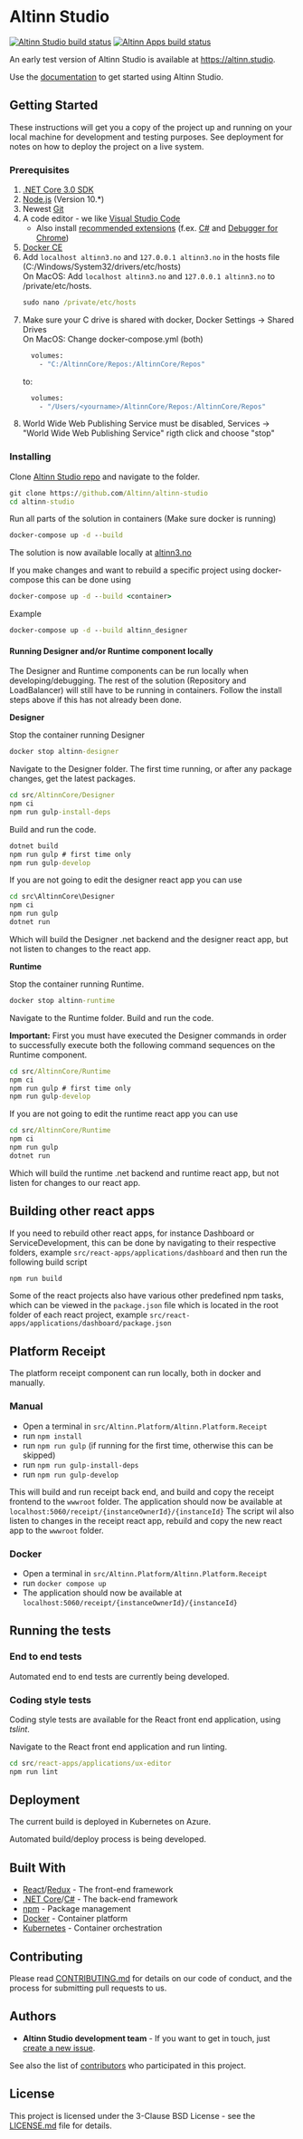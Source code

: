 # Altinn Studio

[![Altinn Studio build status](https://dev.azure.com/brreg/altinn-studio/_apis/build/status/altinn-studio-build-designer-image-v2-master?label=Altinn%20Studio)](https://dev.azure.com/brreg/altinn-studio/_build/latest?definitionId=18)
[![Altinn Apps build status](https://dev.azure.com/brreg/altinn-studio/_apis/build/status/altinn-studio-build-runtime-image?label=Altinn%20Apps)](https://dev.azure.com/brreg/altinn-studio/_build/latest?definitionId=6)

An early test version of Altinn Studio is available at https://altinn.studio.

Use the [documentation](https://docs.altinn.studio/) to get started using Altinn Studio.

## Getting Started

These instructions will get you a copy of the project up and running on your local machine for development and testing purposes. See deployment for notes on how to deploy the project on a live system.

### Prerequisites

1. [.NET Core 3.0 SDK](https://dotnet.microsoft.com/download/dotnet-core/3.0)
2. [Node.js](https://nodejs.org) (Version 10.*)
3. Newest [Git](https://git-scm.com/downloads)
4. A code editor - we like [Visual Studio Code](https://code.visualstudio.com/Download)
    - Also install [recommended extensions](https://code.visualstudio.com/docs/editor/extension-gallery#_workspace-recommended-extensions) (f.ex. [C#](https://marketplace.visualstudio.com/items?itemName=ms-vscode.csharp) and [Debugger for Chrome](https://marketplace.visualstudio.com/items?itemName=msjsdiag.debugger-for-chrome))
5. [Docker CE](https://www.docker.com/get-docker)
6. Add `localhost altinn3.no` and `127.0.0.1 altinn3.no` in the hosts file (C:/Windows/System32/drivers/etc/hosts) <br />
   On MacOS: Add `localhost altinn3.no` and `127.0.0.1 altinn3.no` to /private/etc/hosts.
    ```cmd
    sudo nano /private/etc/hosts
    ```
7. Make sure your C drive is shared with docker, Docker Settings -> Shared Drives <br />
   On MacOS: Change docker-compose.yml (both)
    ```cmd
      volumes:
        - "C:/AltinnCore/Repos:/AltinnCore/Repos"
    ```
    to:
    ```cmd
      volumes:
        - "/Users/<yourname>/AltinnCore/Repos:/AltinnCore/Repos"
    ```
8. World Wide Web Publishing Service must be disabled, Services -> "World Wide Web Publishing Service" rigth click and choose "stop"

### Installing

Clone [Altinn Studio repo](https://github.com/Altinn/altinn-studio) and navigate to the folder.

```cmd
git clone https://github.com/Altinn/altinn-studio
cd altinn-studio
```

Run all parts of the solution in containers (Make sure docker is running)

```cmd
docker-compose up -d --build
```

The solution is now available locally at [altinn3.no](http://altinn3.no)

If you make changes and want to rebuild a specific project using docker-compose this can be done using

```cmd
docker-compose up -d --build <container>
```

Example
```cmd
docker-compose up -d --build altinn_designer
```

#### Running Designer and/or Runtime component locally

The Designer and Runtime components can be run locally when developing/debugging. The rest of the solution (Repository and LoadBalancer) will still have to be running in containers.
Follow the install steps above if this has not already been done.

**Designer**

Stop the container running Designer

```cmd
docker stop altinn-designer
```

Navigate to the Designer folder. The first time running, or after any package changes, get the latest packages.

```cmd
cd src/AltinnCore/Designer
npm ci
npm run gulp-install-deps
```

Build and run the code.

```cmd
dotnet build
npm run gulp # first time only
npm run gulp-develop
```


If you are not going to edit the designer react app you can use

```cmd
cd src\AltinnCore\Designer
npm ci
npm run gulp
dotnet run
```

Which will build the Designer .net backend and the designer react app, but not listen to changes to the react app.

**Runtime**

Stop the container running Runtime.

```cmd
docker stop altinn-runtime
```

Navigate to the Runtime folder. Build and run the code.

**Important:** First you must have executed the Designer commands in order to successfully execute both the following command sequences on the Runtime component.

```cmd
cd src/AltinnCore/Runtime
npm ci
npm run gulp # first time only
npm run gulp-develop
```

If you are not going to edit the runtime react app you can use

```cmd
cd src/AltinnCore/Runtime
npm ci
npm run gulp
dotnet run
```

Which will build the runtime .net backend and runtime react app, but not listen for changes to our react app.

## Building other react apps
If you need to rebuild other react apps, for instance Dashboard or ServiceDevelopment, this can be done by navigating to their respective folders, example `src/react-apps/applications/dashboard` and then run the following build script

```cmd
npm run build
```
Some of the react projects also have various other predefined npm tasks, which can be viewed in the `package.json` file which is located in the root folder of each react project, example `src/react-apps/applications/dashboard/package.json`

## Platform Receipt
The platform receipt component can run locally, both in docker and manually.

### Manual
- Open a terminal in `src/Altinn.Platform/Altinn.Platform.Receipt`
- run `npm install`
- run `npm run gulp` (if running for the first time, otherwise this can be skipped)
- run `npm run gulp-install-deps`
- run `npm run gulp-develop`

This will build and run receipt back end, and build and copy the receipt frontend to the `wwwroot` folder.
The application should now be available at `localhost:5060/receipt/{instanceOwnerId}/{instanceId}`
The script wil also listen to changes in the receipt react app, rebuild and copy the new react app to the `wwwroot` folder.

### Docker
- Open a terminal in `src/Altinn.Platform/Altinn.Platform.Receipt`
- run `docker compose up`
- The application should now be available at `localhost:5060/receipt/{instanceOwnerId}/{instanceId}`

## Running the tests

### End to end tests

Automated end to end tests are currently being developed.

### Coding style tests

Coding style tests are available for the React front end application, using _tslint_.

Navigate to the React front end application and run linting.

```cmd
cd src/react-apps/applications/ux-editor
npm run lint
```

## Deployment

The current build is deployed in Kubernetes on Azure.

Automated build/deploy process is being developed.

## Built With

- [React](https://reactjs.org/)/[Redux](https://redux.js.org/) - The front-end framework
- [.NET Core](https://docs.microsoft.com/en-us/dotnet/core/)/[C#](https://docs.microsoft.com/en-us/dotnet/csharp/) - The back-end framework
- [npm](https://www.npmjs.com/) - Package management
- [Docker](https://www.docker.com/) - Container platform
- [Kubernetes](https://kubernetes.io/) - Container orchestration

## Contributing

Please read [CONTRIBUTING.md](CONTRIBUTING.md) for details on our code of conduct, and the process for submitting pull requests to us.

## Authors

- **Altinn Studio development team** - If you want to get in touch, just [create a new issue](https://github.com/Altinn/altinn-studio/issues/new).

See also the list of [contributors](https://github.com/Altinn/altinn-studio/graphs/contributors) who participated in this project.

## License

This project is licensed under the 3-Clause BSD License - see the [LICENSE.md](LICENSE.md) file for details.
